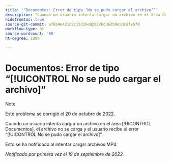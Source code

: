 ```yaml
---
title: '“Documentos: Error de tipo ‘No se pudo cargar el archivo’”'
description: “Cuando un usuario intenta cargar un archivo en el área Documentos, el archivo no se carga y el usuario recibe el error ‘No se pudo cargar el archivo’.”
hidefromtoc: true
source-git-commit: a76b4e421c2c15339e82622bcd62b8e5dcafe5f0
workflow-type: ht
source-wordcount: '86'
ht-degree: 100%

---
```



# Documentos: Error de tipo “[!UICONTROL No se pudo cargar el archivo]”

<!--This issue is on the Workfront TOC and the Workfront Proof TOC-->

>[!NOTE]
>
>Este problema se corrigió el 20 de octubre de 2022.

Cuando un usuario intenta cargar un archivo en el área [!UICONTROL Documentos], el archivo no se carga y el usuario recibe el error “[!UICONTROL No se pudo cargar el archivo]”.

Esto se ha notificado al intentar cargar archivos MP4.

_Notificado por primera vez el 19 de septiembre de 2022._

